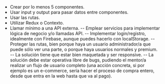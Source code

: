 ##
- Crear por lo menos 5 componentes.
- Usar input y output para pasar datos entre componentes.
- Usar las rutas.
- Utilizar Redux o Contexto.
- Llamar mínimo a una API externa.
-- Emplear servicios para implementar lógica de negocio y/o llamadas API.
-- Implementar login/registro, idealmente con Firebase, aunque puedes hacerlo con localStorage.
-- Proteger las rutas, bien porque haya un usuario administrador/a que puede sólo ver una parte, o porque haya usuarios normales y premium.
-- La solución tiene que estar bien maquetada y ser responsive.
-- La solución debe estar operativa libre de bugs, pudiendo el mentor/a realizar un flujo de usuario completo (una acción concreta, si por ejemplo es un e-commerce, sería hacer el proceso de compra entero, desde que entra en la web hasta que va al pago).
